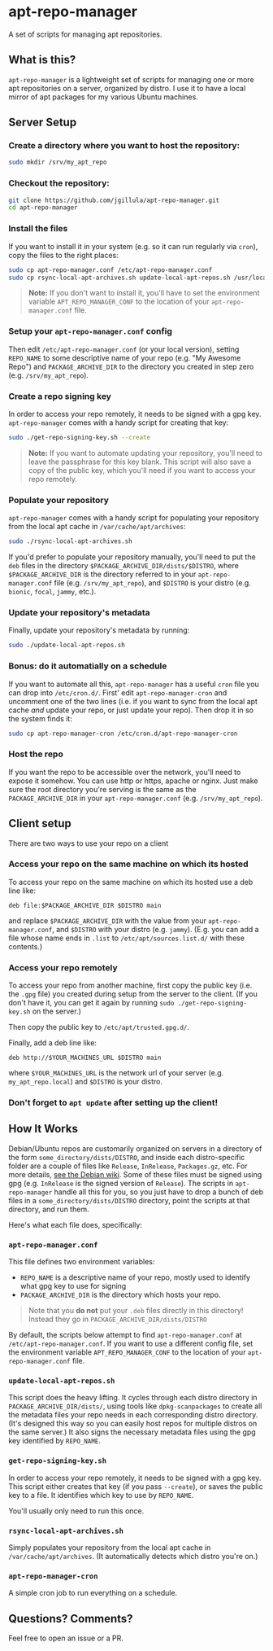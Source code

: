 # apt-repo-manager
A set of scripts for managing apt repositories.

## What is this?

`apt-repo-manager` is a lightweight set of scripts for managing one or more apt repositories on a server, organized by distro. I use it to have a local mirror of apt packages for my various Ubuntu machines.

## Server Setup

### Create a directory where you want to host the repository:
```bash
sudo mkdir /srv/my_apt_repo
```

### Checkout the repository:
```bash
git clone https://github.com/jgillula/apt-repo-manager.git
cd apt-repo-manager
```

### Install the files
If you want to install it in your system (e.g. so it can run regularly via `cron`), copy the files to the right places:
```bash
sudo cp apt-repo-manager.conf /etc/apt-repo-manager.conf
sudo cp rsync-local-apt-archives.sh update-local-apt-repos.sh /usr/local/bin/.
```

> **Note:** If you don't want to install it, you'll have to set the environment variable `APT_REPO_MANAGER_CONF` to the location of your `apt-repo-manager.conf` file.

### Setup your `apt-repo-manager.conf` config
Then edit `/etc/apt-repo-manager.conf` (or your local version), setting `REPO_NAME` to some descriptive name of your repo (e.g. "My Awesome Repo") and `PACKAGE_ARCHIVE_DIR` to the directory you created in step zero (e.g. `/srv/my_apt_repo`).

### Create a repo signing key
In order to access your repo remotely, it needs to be signed with a gpg key. `apt-repo-manager` comes with a handy script for creating that key:
```bash
sudo ./get-repo-signing-key.sh --create
```
> **Note:** If you want to automate updating your repository, you'll need to leave the passphrase for this key blank.
This script will also save a copy of the public key, which you'll need if you want to access your repo remotely.

### Populate your repository
`apt-repo-manager` comes with a handy script for populating your repository from the local apt cache in `/var/cache/apt/archives`:
```bash
sudo ./rsync-local-apt-archives.sh
```

If you'd prefer to populate your repository manually, you'll need to put the `deb` files in the directory `$PACKAGE_ARCHIVE_DIR/dists/$DISTRO`, where `$PACKAGE_ARCHIVE_DIR` is the directory referred to in your `apt-repo-manager.conf` file (e.g. `/srv/my_apt_repo`), and `$DISTRO` is your distro (e.g. `bionic`, `focal`, `jammy`, etc.).

### Update your repository's metadata
Finally, update your repository's metadata by running:
```bash
sudo ./update-local-apt-repos.sh
```

### Bonus: do it automatially on a schedule
If you want to automate all this, `apt-repo-manager` has a useful `cron` file you can drop into `/etc/cron.d/`. First' edit `apt-repo-manager-cron` and uncomment one of the two lines (i.e. if you want to sync from the local apt cache *and* update your repo, or just update your repo). Then drop it in so the system finds it:
```bash
sudo cp apt-repo-manager-cron /etc/cron.d/apt-repo-manager-cron
```

### Host the repo
If you want the repo to be accessible over the network, you'll need to expose it somehow. You can use http or https, apache or nginx. Just make sure the root directory you're serving is the same as the `PACKAGE_ARCHIVE_DIR` in your `apt-repo-manager.conf` (e.g. `/srv/my_apt_repo`).

## Client setup

There are two ways to use your repo on a client

### Access your repo on the same machine on which its hosted
To access your repo on the same machine on which its hosted use a deb line like:
```
deb file:$PACKAGE_ARCHIVE_DIR $DISTRO main
```
and replace `$PACKAGE_ARCHIVE_DIR` with the value from your `apt-repo-manager.conf`, and `$DISTRO` with your distro (e.g. `jammy`). (E.g. you can add a file whose name ends in `.list` to `/etc/apt/sources.list.d/` with these contents.)

### Access your repo remotely
To access your repo from another machine, first copy the public key (i.e. the `.gpg` file) you created during setup from the server to the client. (If you don't have it, you can get it again by running `sudo ./get-repo-signing-key.sh` on the server.)

Then copy the public key to `/etc/apt/trusted.gpg.d/`.

Finally, add a deb line like:
```
deb http://$YOUR_MACHINES_URL $DISTRO main
```
where `$YOUR_MACHINES_URL` is the network url of your server (e.g. `my_apt_repo.local`) and `$DISTRO` is your distro.

### Don't forget to `apt update` after setting up the client!

## How It Works

Debian/Ubuntu repos are customarily organized on servers in a directory of the form `some_directory/dists/DISTRO`, and inside each distro-specific folder are a couple of files like `Release`, `InRelease`, `Packages.gz`, etc. For more details, [see the Debian wiki](https://wiki.debian.org/DebianRepository/Format). Some of these files must be signed using gpg (e.g. `InRelease` is the signed version of `Release`). The scripts in `apt-repo-manager` handle all this for you, so you just have to drop a bunch of deb files in a `some_directory/dists/DISTRO` directory, point the scripts at that directory, and run them.

Here's what each file does, specifically:

### `apt-repo-manager.conf`

This file defines two environment variables:
* `REPO_NAME` is a descriptive name of your repo, mostly used to identify what gpg key to use for signing
* `PACKAGE_ARCHIVE_DIR` is the directory which hosts your repo.
> Note that you **do not** put your `.deb` files directly in this directory! Instead they go in `PACKAGE_ARCHIVE_DIR/dists/DISTRO`

By default, the scripts below attempt to find `apt-repo-manager.conf` at `/etc/apt-repo-manager.conf`. If you want to use a different config file, set the environment variable `APT_REPO_MANAGER_CONF` to the location of your `apt-repo-manager.conf` file.

### `update-local-apt-repos.sh`

This script does the heavy lifting. It cycles through each distro directory in `PACKAGE_ARCHIVE_DIR/dists/`, using tools like `dpkg-scanpackages` to create all the metadata files your repo needs in each corresponding distro directory. (It's designed this way so you can easily host repos for multiple distros on the same server.) It also signs the necessary metadata files using the gpg key identified by `REPO_NAME`.

### `get-repo-signing-key.sh`
In order to access your repo remotely, it needs to be signed with a gpg key. This script either creates that key (if you pass `--create`), or saves the public key to a file. It identifies which key to use by `REPO_NAME`.

You'll usually only need to run this once.

### `rsync-local-apt-archives.sh`
Simply populates your repository from the local apt cache in `/var/cache/apt/archives`. (It automatically detects which distro you're on.)

### `apt-repo-manager-cron`
A simple cron job to run everything on a schedule.

## Questions? Comments?
Feel free to open an issue or a PR.
